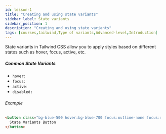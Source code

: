 ```yaml
---
id: lesson-1
title: "Creating and using state variants"
sidebar_label: State variants
sidebar_position: 1
description: "Creating and using state variants"
tags: [courses,tailwind,Type of variants,Advanced-level,Introduction]
---  
```

 
State variants in Tailwind CSS allow you to apply styles based on different states such as hover, focus, active, etc.

##### Common State Variants
- `hover:`
- `focus:`
- `active:`
- `disabled:`

###### Example
```html
<button class="bg-blue-500 hover:bg-blue-700 focus:outline-none focus:ring-2 focus:ring-blue-300 active:bg-blue-800 disabled:bg-gray-400 disabled:cursor-not-allowed text-white font-bold py-2 px-4 rounded">
  State Variants Button
</button>
```

 